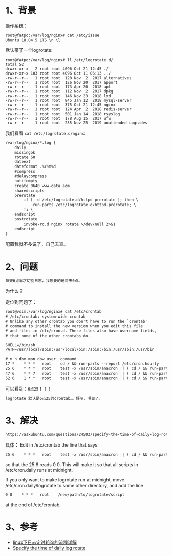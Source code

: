 # 1、背景
操作系统：
```
root@fatpo:/var/log/nginx# cat /etc/issue
Ubuntu 18.04.5 LTS \n \l
```
默认带了一个logrotate:
```
root@fatpo:/var/log/nginx# ll /etc/logrotate.d/
total 52
drwxr-xr-x   2 root root 4096 Oct 21 12:45 ./
drwxr-xr-x 103 root root 4096 Oct 11 06:13 ../
-rw-r--r--   1 root root  120 Nov  2  2017 alternatives
-rw-r--r--   1 root root  126 Nov 20  2017 apport
-rw-r--r--   1 root root  173 Apr 20  2018 apt
-rw-r--r--   1 root root  112 Nov  2  2017 dpkg
-rw-r--r--   1 root root  146 Nov 23  2018 lxd
-rw-r--r--   1 root root  845 Jan 12  2018 mysql-server
-rw-r--r--   1 root root  375 Oct 21 12:45 nginx
-rw-r--r--   1 root root  124 Apr  2  2018 redis-server
-rw-r--r--   1 root root  501 Jan 14  2018 rsyslog
-rw-r--r--   1 root root  178 Aug 15  2017 ufw
-rw-r--r--   1 root root  235 Nov 25  2019 unattended-upgrades
```
我们看看 `cat /etc/logrotate.d/nginx`: 
```dtd
/var/log/nginx/*.log {
	daily
	missingok
	rotate 60
	dateext
    dateformat .%Y%m%d
    #compress
	#delaycompress
	notifempty
	create 0640 www-data adm
	sharedscripts
	prerotate
		if [ -d /etc/logrotate.d/httpd-prerotate ]; then \
			run-parts /etc/logrotate.d/httpd-prerotate; \
		fi \
	endscript
	postrotate
		invoke-rc.d nginx rotate >/dev/null 2>&1
	endscript
}
```
配置我就不多说了，自己去查。
# 2、问题
```dtd
每天6点半才切割日志，我想要的是每天0点。
```
为什么？

定位到问题了：
```dtd
root@vsim:/var/log/nginx# cat /etc/crontab
# /etc/crontab: system-wide crontab
# Unlike any other crontab you don't have to run the `crontab'
# command to install the new version when you edit this file
# and files in /etc/cron.d. These files also have username fields,
# that none of the other crontabs do.

SHELL=/bin/sh
PATH=/usr/local/sbin:/usr/local/bin:/sbin:/bin:/usr/sbin:/usr/bin

# m h dom mon dow user	command
17 *	* * *	root    cd / && run-parts --report /etc/cron.hourly
25 6	* * *	root	test -x /usr/sbin/anacron || ( cd / && run-parts --report /etc/cron.daily )
47 6	* * 7	root	test -x /usr/sbin/anacron || ( cd / && run-parts --report /etc/cron.weekly )
52 6	1 * *	root	test -x /usr/sbin/anacron || ( cd / && run-parts --report /etc/cron.monthly )
```
可以看到：`6点25`！！！
```dtd
logrotate 默认是6点25的crontab。。好吧，明白了。
```



# 3、解决
```dtd
https://askubuntu.com/questions/24503/specify-the-time-of-daily-log-rotate
```
具体：
Edit in /etc/crontab the line that says: 
```dtd
25 6    * * *   root    test -x /usr/sbin/anacron || ( cd / && run-parts --report /etc/cron.daily )
```
so that the 25 6 reads 0 0. This will make it so that all scripts in /etc/cron.daily runs at midnight.

If you only want to make logrotate run at midnight, move /etc/cron.daily/logrotate to some other directory, and add the line
```dtd
0 0    * * *   root    /new/path/to/logrotate/script
```
at the end of /etc/crontab.

# 3、参考
* [linux下日志定时轮询的流程详解](https://cloud.tencent.com/developer/article/1720635)
* [Specify the time of daily log rotate](https://askubuntu.com/questions/24503/specify-the-time-of-daily-log-rotate)